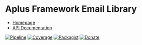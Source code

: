 # Aplus Framework Email Library

- [Homepage](https://aplus-framework.com/docs/email)
- [API Documentation](https://aplus-framework.gitlab.io/libraries/email/docs/)

[![Pipeline](https://gitlab.com/aplus-framework/libraries/email/badges/master/pipeline.svg)](https://gitlab.com/aplus-framework/libraries/email/-/pipelines?scope=branches)
[![Coverage](https://gitlab.com/aplus-framework/libraries/email/badges/master/coverage.svg?job=test:php)](https://aplus-framework.gitlab.io/libraries/email/coverage/)
[![Packagist](https://img.shields.io/packagist/v/aplus/email)](https://packagist.org/packages/aplus/email)
[![Donate](https://img.shields.io/badge/open%20source-donate-orange)](https://www.paypal.com/donate/?hosted_button_id=NGBNW5PY4VSJ4)
